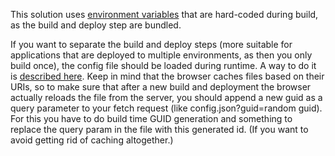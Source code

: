 This solution uses [environment variables](https://angular.dev/tools/cli/environments) that are hard-coded during build, as the build and deploy step are bundled.

If you want to separate the build and deploy steps (more suitable for applications that are deployed to multiple environments, as then you only build once), the config file should be loaded during runtime. A way to do it is [described here](https://angular.love/dynamic-configuration-leveraging-app-initializer). Keep in mind that the browser caches files based on their URIs, so to make sure that after a new build and deployment the browser actually reloads the file from the server, you should append a new guid as a query parameter to your fetch request (like config.json?guid=random guid). For this you have to do build time GUID generation and something to replace the query param in the file with this generated id. (If you want to avoid getting rid of caching altogether.)